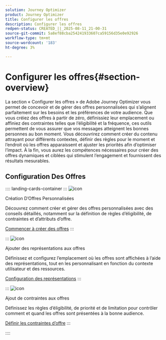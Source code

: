 ```yaml
---
solution: Journey Optimizer
product: Journey Optimizer
title: Configurer les offres
description: Configurer les offres
redpen-status: CREATED_||_2025-08-11_21-00-31
source-git-commit: 5a8ef88cba254241933607ca59156d35e0e92926
workflow-type: tm+mt
source-wordcount: '183'
ht-degree: 3%

---
```



# Configurer les offres{#section-overview}

La section « Configurer les offres » de Adobe Journey Optimizer vous permet de concevoir et de gérer des offres personnalisées qui s’alignent parfaitement sur les besoins et les préférences de votre audience. Que vous créiez des offres à partir de zéro, définissiez leur emplacement ou affiniez des contraintes telles que l’éligibilité et la fréquence, ces outils permettent de vous assurer que vos messages atteignent les bonnes personnes au bon moment. Vous découvrirez comment créer du contenu attrayant pour différents contextes, définir des règles pour le moment et l’endroit où les offres apparaissent et ajuster les priorités afin d’optimiser l’impact. À la fin, vous aurez les compétences nécessaires pour créer des offres dynamiques et ciblées qui stimulent l’engagement et fournissent des résultats mesurables.

## Configuration Des Offres

:::: landing-cards-container
:::
![icon](https://cdn.experienceleague.adobe.com/icons/circle-play.svg?lang=fr)

Création D’Offres Personnalisées

Découvrez comment créer et gérer des offres personnalisées avec des conseils détaillés, notamment sur la définition de règles d’éligibilité, de contraintes et d’attributs d’offre.

[Commencer à créer des offres](../using/offers/offer-library/creating-personalized-offers.md)
:::

:::
![icon](https://cdn.experienceleague.adobe.com/icons/puzzle-piece.svg?lang=fr)

Ajouter des représentations aux offres

Définissez et configurez l’emplacement où les offres sont affichées à l’aide des représentations, tout en les personnalisant en fonction du contexte utilisateur et des ressources.

[Configuration des représentations](../using/offers/offer-library/add-representations.md)
:::

:::
![icon](https://cdn.experienceleague.adobe.com/icons/bullseye.svg?lang=fr)

Ajout de contraintes aux offres

Définissez les règles d’éligibilité, de priorité et de limitation pour contrôler comment et quand les offres sont présentées à la bonne audience.

[Définir les contraintes d’offre](../using/offers/offer-library/add-constraints.md)
:::

::::

